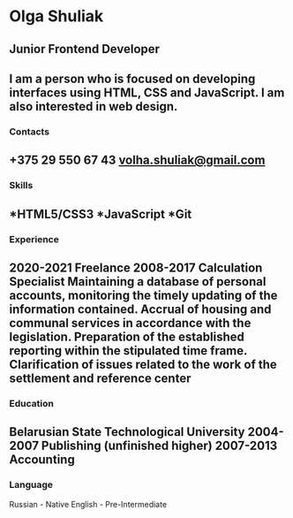 # Olga Shuliak

## Junior Frontend Developer

I am a person who is focused on developing interfaces using HTML, CSS and JavaScript. 
I am also interested in web design.
---
### Contacts
+375 29 550 67 43
<volha.shuliak@gmail.com>
---
### Skills
*HTML5/CSS3
*JavaScript
*Git
---
### Experience
**2020-2021 Freelance**
**2008-2017 Calculation Specialist**
Maintaining a database of personal accounts, monitoring the timely updating of the information contained.
Accrual of housing and communal services in accordance with the legislation.
Preparation of the established reporting within the stipulated time frame.
Clarification of issues related to the work of the settlement and reference center
---
### Education
**Belarusian State Technological University**
2004-2007
Publishing (unfinished higher)
2007-2013
Accounting
---
### Language
Russian - Native
English - Pre-Intermediate